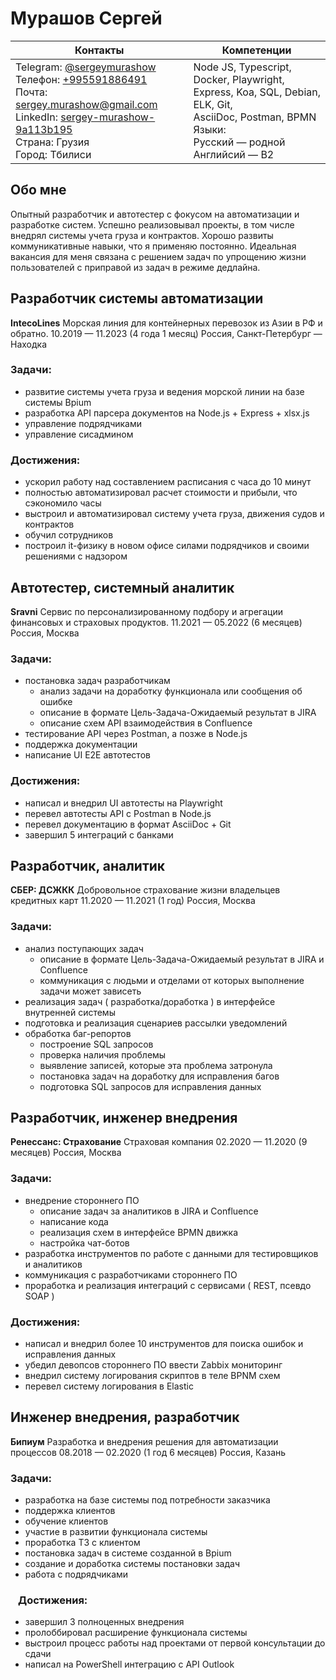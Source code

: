 # Мурашов Сергей
| Контакты                                                     | Компетенции                                                  |
|--------------------------------------------------------------|--------------------------------------------------------------|
| Telegram: [@sergeymurashow](https://t.me/sergeymurashow)<br>Телефон: [+995591886491](tel:+995591886491)<br>Почта: sergey.murashow@gmail.com<br>LinkedIn: [sergey-murashow-9a113b195](https://www.linkedin.com/in/sergey-murashow-9a113b195/)<br>Страна: Грузия<br>Город: Тбилиси | Node JS, Typescript, Docker, Playwright,<br>Express, Koa, SQL, Debian, ELK, Git,<br>AsciiDoc, Postman, BPMN<br>Языки:<br>Русский — родной<br>Английсий — B2 |
## Обо мне
Опытный разработчик и автотестер с фокусом на автоматизации и разработке систем. Успешно реализовывал проекты, в том числе внедрял системы учета груза и контрактов. 
Хорошо развиты коммуникативные навыки, что я применяю постоянно. Идеальная вакансия для меня связана с решением задач по упрощению жизни пользователей с приправой из задач в режиме дедлайна.
## Разработчик системы автоматизации
**IntecoLines**
Морская линия для контейнерных перевозок из Азии в РФ и обратно.
10.2019 — 11.2023 (4 года 1 месяц)
Россия, Санкт-Петербург — Находка
### Задачи:
* развитие системы учета груза и ведения морской линии на базе системы Bpium
* разработка API парсера документов на Node.js + Express + xlsx.js
* управление подрядчиками
* управление сисадмином
### Достижения: 
* ускорил работу над составлением расписания с часа до 10 минут
* полностью автоматизировал расчет стоимости и прибыли, что сэкономило часы
* выстроил и автоматизировал систему учета груза, движения судов и контрактов
* обучил сотрудников
* построил it-физику в новом офисе силами подрядчиков и своими решениями с надзором 

## Автотестер, системный аналитик
**Sravni**
Сервис по персонализированному подбору и агрегации финансовых и страховых продуктов.
11.2021 — 05.2022 (6 месяцев)
Россия, Москва
### Задачи:
* постановка задач разработчикам
  * анализ задачи на доработку функционала или сообщения об ошибке
  * описание в формате Цель-Задача-Ожидаемый результат в JIRA
  * описание схем API взаимодействия в Confluence
* тестирование API через Postman, а позже в Node.js
* поддержка документации
* написание UI E2E автотестов
### Достижения: 
* написал и внедрил UI автотесты на Playwright
* перевел автотесты API с Postman в Node.js
* перевел документацию в формат AsciiDoc + Git
* завершил 5 интеграций с банками
## Разработчик, аналитик
**СБЕР: ДСЖКК**
Добровольное страхование жизни владельцев кредитных карт
11.2020 — 11.2021 (1 год)
Россия, Москва
### Задачи:
* анализ поступающих задач
  * описание в формате Цель-Задача-Ожидаемый результат в JIRA и Confluence
  * коммуникация с людьми и отделами от которых выполнение задачи может зависеть
* реализация задач ( разработка/доработка ) в интерфейсе внутренней системы
* подготовка и реализация сценариев рассылки уведомлений
* обработка баг-репортов
  * построение SQL запросов
  * проверка наличия проблемы
  * выявление записей, которые эта проблема затронула
  * постановка задач на доработку для исправления багов
  * подготовка SQL запросов для исправления данных
## Разработчик, инженер внедрения
**Ренессанс: Страхование**
Страховая компания
02.2020 — 11.2020 (9 месяцев)
Россия, Москва
### Задачи:
* внедрение стороннего ПО
  * описание задач за аналитиков в JIRA и Confluence
  * написание кода
  * реализация схем в интерфейсе BPMN движка
  * настройка чат-ботов
* разработка инструментов по работе с данными для тестировщиков и аналитиков
* коммуникация с разработчиками стороннего ПО
* проработка и реализация интеграций с сервисами ( REST, псевдо SOAP )
### Достижения: 
* написал и внедрил более 10 инструментов для поиска ошибок и исправления данных
* убедил девопсов стороннего ПО ввести Zabbix мониторинг
* внедрил систему логирования скриптов в теле BPNM схем
* перевел систему логирования в Elastic

## Инженер внедрения, разработчик
**Бипиум**
Разработка и внедрения решения для автоматизации процессов
08.2018 — 02.2020 (1 год 6 месяцев)
Россия, Казань
### Задачи:
* разработка на базе системы под потребности заказчика
* поддержка клиентов
* обучение клиентов
* участие в развитии функционала системы
* проработка ТЗ с клиентом
* постановка задач в системе созданной в Bpium
* создание и доработка системы постановки задач
* работа с подрядчиками

### ⠀Достижения: 
* завершил 3 полноценных внедрения
* пролоббировал расширение функционала системы
* выстроил процесс работы над проектами от первой консультации до сдачи
* написал на PowerShell интеграцию с API Outlook
